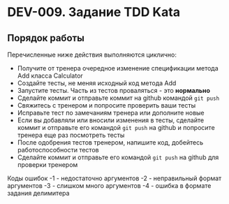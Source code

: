 # DEV-009. Задание TDD Kata

## Порядок работы

Перечисленные ниже действия выполняются циклично:

- Получите от тренера очередное изменение спецификации метода Add класса Calculator
- Создайте тесты, не меняя исходный код метода Add
- Запустите тесты. Часть из тестов проваляться - это **нормально**
- Сделайте коммит и отправьте коммит на github командой `git push` 
- Свяжитесь с тренером и попросите проверить ваши тесты
- Исправьте тест по замечаниям тренера или дополните новые
- Если вы добавляли или вносили изменения в тесты, сделайте коммит и отправьте его командой `git push` на github и попросите тренера еще раз посмотреть тесты
- После одобрения тестов тренером, напишите код, добейтесь работоспособности тестов
- Сделайте коммит и отправьте его командой `git push` на github для проверки тренером

Коды ошибок
-1 - недостаточно аргументов
-2 - неправильный формат аргументов
-3 - слишком много аргументов
-4 - ошибка в формате задания делимитера